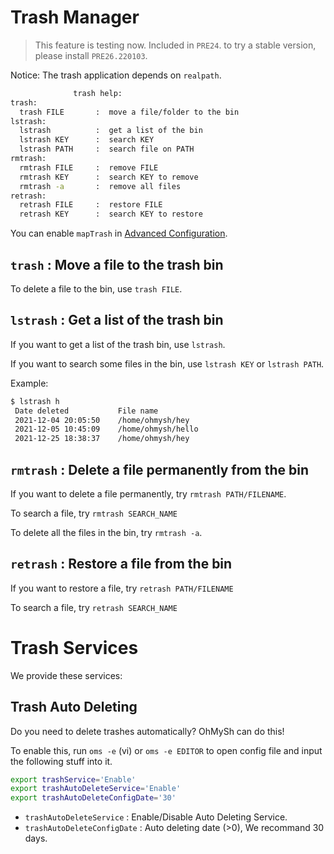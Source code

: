 # Trash Manager

> This feature is testing now.
> Included in `PRE24`. to try a stable version, please install `PRE26.220103`.

Notice: The trash application depends on `realpath`.

```bash
              trash help:
trash:
  trash FILE       :  move a file/folder to the bin
lstrash:
  lstrash          :  get a list of the bin
  lstrash KEY      :  search KEY
  lstrash PATH     :  search file on PATH
rmtrash:
  rmtrash FILE     :  remove FILE
  rmtrash KEY      :  search KEY to remove
  rmtrash -a       :  remove all files
retrash:
  retrash FILE     :  restore FILE
  retrash KEY      :  search KEY to restore
```

You can enable `mapTrash` in [Advanced Configuration](/using/advconfig).

## `trash` : Move a file to the trash bin

To delete a file to the bin, use `trash FILE`.

## `lstrash` : Get a list of the trash bin

If you want to get a list of the trash bin, use `lstrash`.

If you want to search some files in the bin, use `lstrash KEY` or `lstrash PATH`.

Example:

```bash
$ lstrash h
 Date deleted           File name
 2021-12-04 20:05:50    /home/ohmysh/hey
 2021-12-05 10:45:09    /home/ohmysh/hello
 2021-12-25 18:38:37    /home/ohmysh/hey
```

## `rmtrash` : Delete a file permanently from the bin


If you want to delete a file permanently, try `rmtrash PATH/FILENAME`.

To search a file, try `rmtrash SEARCH_NAME`

To delete all the files in the bin, try `rmtrash -a`.

## `retrash` : Restore a file from the bin

If you want to restore a file, try `retrash PATH/FILENAME`

To search a file, try `retrash SEARCH_NAME`

# Trash Services

We provide these services:

## Trash Auto Deleting

Do you need to delete trashes automatically? OhMySh can do this!

To enable this, run `oms -e` (vi) or `oms -e EDITOR` to open config file and input the following stuff into it.

```bash
export trashService='Enable'
export trashAutoDeleteService='Enable'
export trashAutoDeleteConfigDate='30'
```

- `trashAutoDeleteService` : Enable/Disable Auto Deleting Service.
- `trashAutoDeleteConfigDate` : Auto deleting date (>0), We recommand 30 days.
